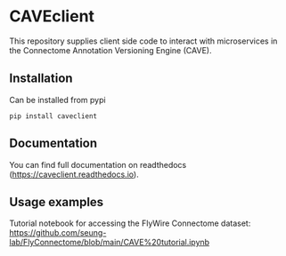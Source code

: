 # CAVEclient

This repository supplies client side code to interact with microservices
in the Connectome Annotation Versioning Engine (CAVE).

## Installation

Can be installed from pypi

`pip install caveclient`

## Documentation

You can find full documentation on readthedocs (https://caveclient.readthedocs.io).

## Usage examples

Tutorial notebook for accessing the FlyWire Connectome dataset: https://github.com/seung-lab/FlyConnectome/blob/main/CAVE%20tutorial.ipynb
